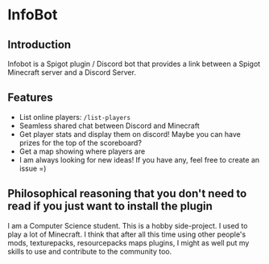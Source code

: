 # InfoBot

## Introduction

Infobot is a Spigot plugin / Discord bot that provides a link between a Spigot Minecraft server and a Discord Server.

## Features
- List online players: `/list-players`
- Seamless shared chat between Discord and Minecraft
- Get player stats and display them on discord! Maybe you can have prizes for the top of the scoreboard?
- Get a map showing where players are
- I am always looking for new ideas! If you have any, feel free to create an issue =)


## Philosophical reasoning that you don't need to read if you just want to install the plugin
I am a Computer Science student. This is a hobby side-project. I used to play a lot of Minecraft. I think that after all this time using other people's mods, texturepacks, resourcepacks maps plugins, I might as well put my skills to use and contribute to the community too.